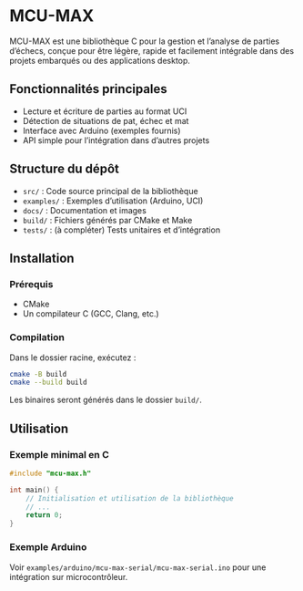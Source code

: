 # MCU-MAX

MCU-MAX est une bibliothèque C pour la gestion et l’analyse de parties d’échecs, conçue pour être légère, rapide et facilement intégrable dans des projets embarqués ou des applications desktop.

## Fonctionnalités principales

- Lecture et écriture de parties au format UCI
- Détection de situations de pat, échec et mat
- Interface avec Arduino (exemples fournis)
- API simple pour l’intégration dans d’autres projets

## Structure du dépôt

- `src/` : Code source principal de la bibliothèque
- `examples/` : Exemples d’utilisation (Arduino, UCI)
- `docs/` : Documentation et images
- `build/` : Fichiers générés par CMake et Make
- `tests/` : (à compléter) Tests unitaires et d’intégration

## Installation

### Prérequis

- CMake
- Un compilateur C (GCC, Clang, etc.)

### Compilation

Dans le dossier racine, exécutez :

```sh
cmake -B build
cmake --build build
```

Les binaires seront générés dans le dossier `build/`.

## Utilisation

### Exemple minimal en C

```c
#include "mcu-max.h"

int main() {
	// Initialisation et utilisation de la bibliothèque
	// ...
	return 0;
}
```

### Exemple Arduino

Voir `examples/arduino/mcu-max-serial/mcu-max-serial.ino` pour une intégration sur microcontrôleur.
